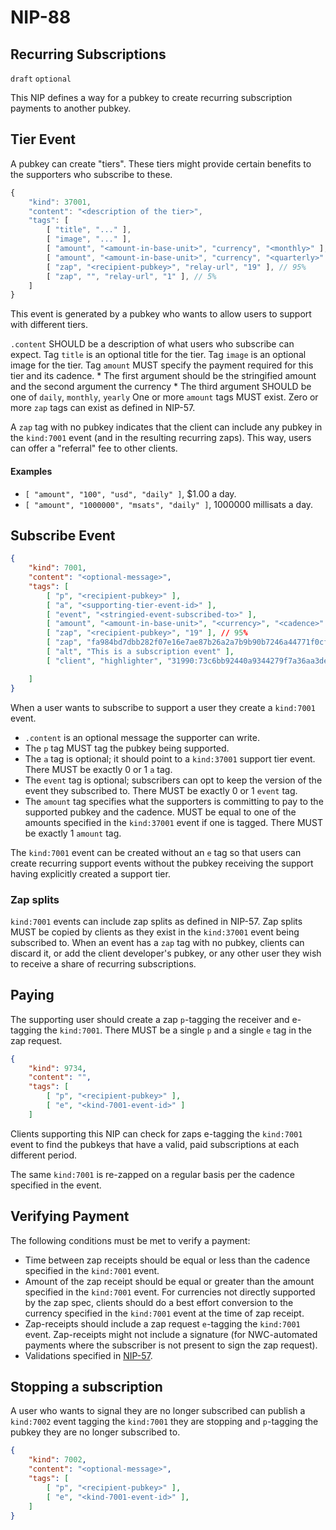 NIP-88
======

Recurring Subscriptions
-----------------------

`draft` `optional`

This NIP defines a way for a pubkey to create recurring subscription payments to another pubkey.

## Tier Event
A pubkey can create "tiers". These tiers might provide certain benefits to the supporters who subscribe to these.

```js
{
    "kind": 37001,
    "content": "<description of the tier>",
    "tags": [
        [ "title", "..." ],
        [ "image", "..." ],
        [ "amount", "<amount-in-base-unit>", "currency", "<monthly>" ],
        [ "amount", "<amount-in-base-unit>", "currency", "<quarterly>" ],
        [ "zap", "<recipient-pubkey>", "relay-url", "19" ], // 95%
        [ "zap", "", "relay-url", "1" ], // 5%
    ]
}
```

This event is generated by a pubkey who wants to allow users to support with different tiers.

`.content` SHOULD be a description of what users who subscribe can expect.
Tag `title` is an optional title for the tier.
Tag `image` is an optional image for the tier.
Tag `amount` MUST specify the payment required for this tier and its cadence.
    * The first argument should be the stringified amount and the second argument the currency
    * The third argument SHOULD be one of `daily`, `monthly`, `yearly`
One or more `amount` tags MUST exist.
Zero or more `zap` tags can exist as defined in NIP-57.

A `zap` tag with no pubkey indicates that the client can include any pubkey in the `kind:7001` event (and in the resulting recurring zaps). This way, users can offer a "referral" fee to other clients.

#### Examples
* `[ "amount", "100", "usd", "daily" ]`, $1.00 a day.
* `[ "amount", "1000000", "msats", "daily" ]`, 1000000 millisats a day.

## Subscribe Event

```json
{
    "kind": 7001,
    "content": "<optional-message>",
    "tags": [
        [ "p", "<recipient-pubkey>" ],
        [ "a", "<supporting-tier-event-id>" ],
        [ "event", "<stringied-event-subscribed-to>" ],
        [ "amount", "<amount-in-base-unit>", "<currency>", "<cadence>" ],
        [ "zap", "<recipient-pubkey>", "19" ], // 95%
        [ "zap", "fa984bd7dbb282f07e16e7ae87b26a2a7b9b90b7246a44771f0cf5ae58018f52", "1" ], // 5% to client developer where subscription was created
        [ "alt", "This is a subscription event" ],
        [ "client", "highlighter", "31990:73c6bb92440a9344279f7a36aa3de1710c9198b1e9e8a394cd13e0dd5c994c63:1704502265408" ],

    ]
}
```

When a user wants to subscribe to support a user they create a `kind:7001` event.

* `.content` is an optional message the supporter can write.
* The `p` tag MUST tag the pubkey being supported.
* The `a` tag is optional; it should point to a `kind:37001` support tier event. There MUST be exactly 0 or 1 `a` tag.
* The `event` tag is optional; subscribers can opt to keep the version of the event they subscribed to. There MUST be exactly 0 or 1 `event` tag.
* The `amount` tag specifies what the supporters is committing to pay to the supported pubkey and the cadence. MUST be equal to one of the amounts specified in the
`kind:37001` event if one is tagged. There MUST be exactly 1 `amount` tag.

The `kind:7001` event can be created without an `e` tag so that users can create recurring support events without the pubkey receiving the support having explicitly created a support tier.

### Zap splits
`kind:7001` events can include zap splits as defined in NIP-57. Zap splits MUST be copied by clients as they exist in the `kind:37001` event being subscribed to. When an event has a `zap` tag with no pubkey, clients can discard it, or add the client developer's pubkey, or any other user they wish to receive a share of recurring subscriptions.

## Paying
The supporting user should create a zap `p`-tagging the receiver and e-tagging the `kind:7001`. There MUST be a single `p` and a single `e` tag in the zap request.

```json
{
    "kind": 9734,
    "content": "",
    "tags": [
        [ "p", "<recipient-pubkey>" ],
        [ "e", "<kind-7001-event-id>" ]
    ]
```

Clients supporting this NIP can check for zaps e-tagging the `kind:7001` event to find the pubkeys that have a valid, paid subscriptions at each different period.

The same `kind:7001` is re-zapped on a regular basis per the cadence specified in the event.

## Verifying Payment
The following conditions must be met to verify a payment:

* Time between zap receipts should be equal or less than the cadence specified in the `kind:7001` event.
* Amount of the zap receipt should be equal or greater than the amount specified in the `kind:7001` event. For currencies not directly supported by the zap spec, clients should do a best effort conversion to the currency specified in the `kind:7001` event at the time of zap receipt.
* Zap-receipts should include a zap request `e`-tagging the `kind:7001` event. Zap-receipts might not include a signature (for NWC-automated payments where the subscriber is not present to sign the zap request).
* Validations specified in [NIP-57](https://github.com/nostr-protocol/nips/blob/master/57.md).

## Stopping a subscription
A user who wants to signal they are no longer subscribed can publish a `kind:7002` event tagging the `kind:7001` they are stopping and `p`-tagging the pubkey they are no longer subscribed to.

```json
{
    "kind": 7002,
    "content": "<optional-message>",
    "tags": [
        [ "p", "<recipient-pubkey>" ],
        [ "e", "<kind-7001-event-id>" ],
    ]
}
```